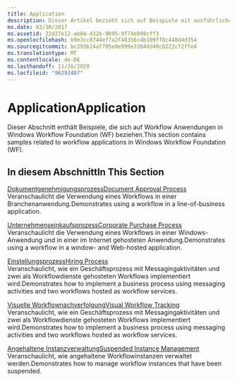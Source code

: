 ```yaml
---
title: Application
description: Dieser Artikel bezieht sich auf Beispiele mit ausführlichen Verfahren für Workflow Anwendungen in Windows Workflow Foundation.
ms.date: 03/30/2017
ms.assetid: 22d27e12-ab04-432b-9695-9f74e098cff3
ms.openlocfilehash: b9e3cc0744ef7a2f48356c4b109ff8c448d4d354
ms.sourcegitcommit: bc293b14af795e0e999e3304dd40c0222cf2ffe4
ms.translationtype: MT
ms.contentlocale: de-DE
ms.lasthandoff: 11/26/2020
ms.locfileid: "96293487"
---
```

# <a name="application"></a><span data-ttu-id="1f74f-103">Application</span><span class="sxs-lookup"><span data-stu-id="1f74f-103">Application</span></span>

<span data-ttu-id="1f74f-104">Dieser Abschnitt enthält Beispiele, die sich auf Workflow Anwendungen in Windows Workflow Foundation (WF) beziehen.</span><span class="sxs-lookup"><span data-stu-id="1f74f-104">This section contains samples related to workflow applications in Windows Workflow Foundation (WF).</span></span>  
  
## <a name="in-this-section"></a><span data-ttu-id="1f74f-105">In diesem Abschnitt</span><span class="sxs-lookup"><span data-stu-id="1f74f-105">In This Section</span></span>  

 [<span data-ttu-id="1f74f-106">Dokumentgenehmigungsprozess</span><span class="sxs-lookup"><span data-stu-id="1f74f-106">Document Approval Process</span></span>](document-approval-process.md)  
 <span data-ttu-id="1f74f-107">Veranschaulicht die Verwendung eines Workflows in einer Branchenanwendung.</span><span class="sxs-lookup"><span data-stu-id="1f74f-107">Demonstrates using a workflow in a line-of-business application.</span></span>  
  
 [<span data-ttu-id="1f74f-108">Unternehmenseinkaufsprozess</span><span class="sxs-lookup"><span data-stu-id="1f74f-108">Corporate Purchase Process</span></span>](corporate-purchase-process.md)  
 <span data-ttu-id="1f74f-109">Veranschaulicht die Verwendung eines Workflows in einer Windows-Anwendung und in einer im Internet gehosteten Anwendung.</span><span class="sxs-lookup"><span data-stu-id="1f74f-109">Demonstrates using a workflow in a window- and Web-hosted application.</span></span>  
  
 [<span data-ttu-id="1f74f-110">Einstellungsprozess</span><span class="sxs-lookup"><span data-stu-id="1f74f-110">Hiring Process</span></span>](hiring-process.md)  
 <span data-ttu-id="1f74f-111">Veranschaulicht, wie ein Geschäftsprozess mit Messagingaktivitäten und zwei als Workflowdienste gehosteten Workflows implementiert wird.</span><span class="sxs-lookup"><span data-stu-id="1f74f-111">Demonstrates how to implement a business process using messaging activities and two workflows hosted as workflow services.</span></span>  
  
 [<span data-ttu-id="1f74f-112">Visuelle Workflownachverfolgung</span><span class="sxs-lookup"><span data-stu-id="1f74f-112">Visual Workflow Tracking</span></span>](visual-workflow-tracking.md)  
 <span data-ttu-id="1f74f-113">Veranschaulicht, wie ein Geschäftsprozess mit Messagingaktivitäten und zwei als Workflowdienste gehosteten Workflows implementiert wird.</span><span class="sxs-lookup"><span data-stu-id="1f74f-113">Demonstrates how to implement a business process using messaging activities and two workflows hosted as workflow services.</span></span>  
  
 [<span data-ttu-id="1f74f-114">Angehaltene Instanzverwaltung</span><span class="sxs-lookup"><span data-stu-id="1f74f-114">Suspended Instance Management</span></span>](suspended-instance-management.md)  
 <span data-ttu-id="1f74f-115">Veranschaulicht, wie angehaltene Workflowinstanzen verwaltet werden.</span><span class="sxs-lookup"><span data-stu-id="1f74f-115">Demonstrates how to manage workflow instances that have been suspended.</span></span>
